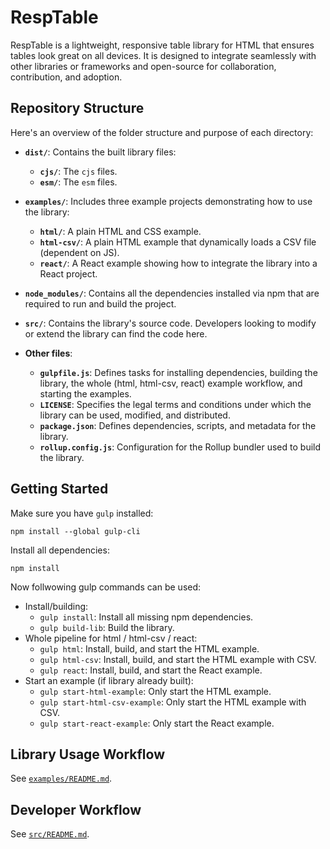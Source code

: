 # RespTable

RespTable is a lightweight, responsive table library for HTML that ensures tables look great on all devices. It is designed to integrate seamlessly with other libraries or frameworks and open-source for collaboration, contribution, and adoption.

## Repository Structure

Here's an overview of the folder structure and purpose of each directory:

- **`dist/`**: Contains the built library files:
  - **`cjs/`**: The `cjs` files.
  - **`esm/`**: The `esm` files.
- **`examples/`**: Includes three example projects demonstrating how to use the library:
  - **`html/`**: A plain HTML and CSS example.
  - **`html-csv/`**: A plain HTML example that dynamically loads a CSV file (dependent on JS).
  - **`react/`**: A React example showing how to integrate the library into a React project.
- **`node_modules/`**: Contains all the dependencies installed via npm that are required to run and build the project.
- **`src/`**: Contains the library's source code. Developers looking to modify or extend the library can find the code here.

- **Other files**:
  - **`gulpfile.js`**: Defines tasks for installing dependencies, building the library, the whole (html, html-csv, react) example workflow, and starting the examples.
  - **`LICENSE`**: Specifies the legal terms and conditions under which the library can be used, modified, and distributed.
  - **`package.json`**: Defines dependencies, scripts, and metadata for the library.
  - **`rollup.config.js`**: Configuration for the Rollup bundler used to build the library.

## Getting Started
Make sure you have `gulp` installed:

```
npm install --global gulp-cli
```

Install all dependencies:
```
npm install
```

Now follwowing gulp commands can be used:
- Install/building:
    - `gulp install`: Install all missing npm dependencies.
    - `gulp build-lib`: Build the library.
- Whole pipeline for html / html-csv / react:
    - `gulp html`: Install, build, and start the HTML example.
    - `gulp html-csv`: Install, build, and start the HTML example with CSV.
    - `gulp react`: Install, build, and start the React example.
- Start an example (if library already built):
    - `gulp start-html-example`: Only start the HTML example.
    - `gulp start-html-csv-example`: Only start the HTML example with CSV.
    - `gulp start-react-example`: Only start the React example.

## Library Usage Workflow
See [`examples/README.md`](https://github.com/milos-globocki/RespTable/blob/main/examples/README.md).


## Developer Workflow
See [`src/README.md`](https://github.com/milos-globocki/RespTable/blob/main/src/README.md).


